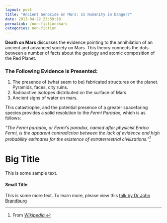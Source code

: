 ```yaml
---
layout: post
title: "Ancient Genocide on Mars: Is Humanity in Danger?"
date: 2013-04-22 23:59:18
permalink: /non-fiction/mars
categories: non-fiction
---
```

**Death on Mars** discusses the evidence pointing to the annihilation of an ancient and advanced society on Mars. This theory connects the dots between a number of facts about the geology and atomic composition of the Red Planet.

### The Following Evidence is Presented:
1. The presence of (what seem to be) fabricated structures on the planet. Pyramids, faces, city ruins.
2. Radioactive isotopes distributed on the surface of Mars.
3. Ancient signs of water on mars.

This catastrophe, and the potential presence of a greater spacefaring species provides a solid resolution to the *Fermi Paradox*, which is as follows:

*"The Fermi paradox, or Fermi's paradox, named after physicist Enrico Fermi, is the apparent contradiction between the lack of evidence and high probability estimates for the existence of extraterrestrial civilizations."[^1]*
# Big Title
This is some sample text.
#### Small Title
This is some more text.
To learn more, please view this [talk by Dr John Brandburg](https://www.youtube.com/watch?v=RjGkgK5taP4)

[^1]: From [*Wikipedia.*](https://en.wikipedia.org/wiki/Fermi_paradox)
